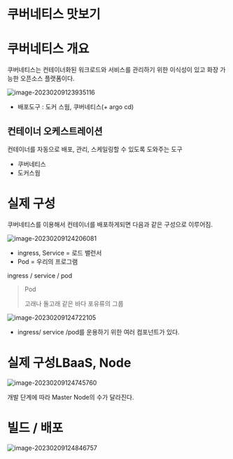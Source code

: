 # 쿠버네티스 맛보기



# 쿠버네티스 개요

쿠버네티스는 컨테이너화된 워크로드와 서비스를 관리하기 위한 이식성이 있고 화장 가능한 오픈소스 플랫폼이다.

![image-20230209123935116](/Users/ysk/study/study_repo/inf-junior-spring-note/images//image-20230209123935116.png)

* 배포도구 : 도커 스웜, 쿠버네티스(+ argo cd) 

## 컨테이너 오케스트레이션

컨테이너를 자동으로 배포, 관리, 스케일링할 수 있도록 도와주는 도구

* 쿠버네티스
* 도커스웜

# 실제 구성

쿠버네티스를 이용해서 컨테이너를 배포하게되면 다음과 같은 구성으로 이루어짐.

![image-20230209124206081](/Users/ysk/study/study_repo/inf-junior-spring-note/images//image-20230209124206081.png)

* ingress, Service = 로드 밸런서
* Pod = 우리의 프로그램



ingress / service / pod



> Pod
>
> 고래나 돌고래 같은 바다 포유류의 그룹

![image-20230209124722105](/Users/ysk/study/study_repo/inf-junior-spring-note/images//image-20230209124722105.png)

* ingress/ service /pod를 운용하기 위한 여러 컴포넌트가 있다.



# 실제 구성LBaaS, Node

![image-20230209124745760](/Users/ysk/study/study_repo/inf-junior-spring-note/images//image-20230209124745760.png)

개발 단계에 따라 Master Node의 수가 달라진다.





# 빌드 / 배포

![image-20230209124846757](/Users/ysk/study/study_repo/inf-junior-spring-note/images//image-20230209124846757.png)
